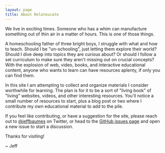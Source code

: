 ```yaml
---
layout: page
title: About Relateucate
---
```


We live in exciting times. Someone who has a whim can manufacture something
out of thin air in a matter of hours. This is one of those things.

A homeschooling father of three bright boys, I struggle with what
and how to teach.
Should I be "un-schooling", just letting them explore their world? Should
I dive deep into topics they are curious about? Or should I 
follow a set curriculum to make sure they aren't missing out on crucial concepts?
With the explosion of web, video, books, and interactive educational content,
anyone who wants to learn can have
resources aplenty, if only you can find them.

In this site I am attempting to collect and organize
materials I consider worthwhile for learning.
The plan is for it to be a sort of "living book" of "living" websites,
videos, and other interesting resources.
You'll notice a small number of resources to start, plus a blog post or
two where I contribute my own educational material to add to the pile.

If you feel like contributing, or have a suggestion for the site, please
reach out to [@jeffbaumes](https://twitter.com/jeffbaumes) on Twitter,
or head to the [GitHub issues page](https://github.com/jeffbaumes/relateucate/issues)
and open a new issue to start a discussion.

Thanks for visiting!

~ Jeff
